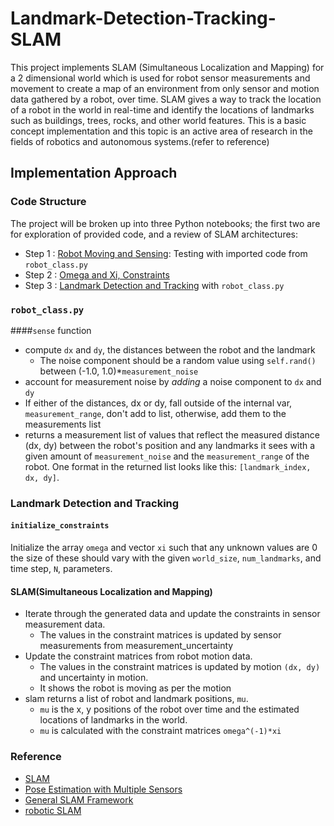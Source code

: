 # Landmark-Detection-Tracking-SLAM
This project implements SLAM (Simultaneous Localization and Mapping) for a 2 dimensional world which is used for robot sensor measurements and movement to create a map of an environment from only sensor and motion data gathered by a robot, over time. SLAM gives a way to track the location of a robot in the world in real-time and identify the locations of landmarks such as buildings, trees, rocks, and other world features. This is a basic concept implementation and this topic is an active area of research in the fields of robotics and autonomous systems.(refer to reference)

## Implementation Approach  
### Code Structure 
The project will be broken up into three Python notebooks; the first two are for exploration of provided code, and a review of SLAM architectures:
* Step 1 : [Robot Moving and Sensing](1.%20Robot%20Moving%20and%20Sensing.ipynb): Testing with imported code from `robot_class.py`
* Step 2 : [Omega and Xi, Constraints](2.%20Omega%20and%20Xi%2C%20Constraints.ipynb)
* Step 3 : [Landmark Detection and Tracking](3.%20Landmark%20Detection%20and%20Tracking.ipynb) with `robot_class.py`

### `robot_class.py`
####`sense` function 
* compute `dx` and `dy`, the distances between the robot and the landmark
    * The noise component should be a random value using `self.rand()` between (-1.0, 1.0)*`measurement_noise`
* account for measurement noise by *adding* a noise component to `dx` and `dy`
*  If either of the distances, dx or dy, fall outside of the internal var, `measurement_range`, don't add to list, otherwise, add them to the measurements list
* returns a measurement list of values that reflect the measured distance (dx, dy) between the robot's position and any landmarks it sees with a given amount of `measurement_noise` and the `measurement_range` of the robot. One format in the returned list looks like this: `[landmark_index, dx, dy]`.

### Landmark Detection and Tracking
#### `initialize_constraints`
Initialize the array `omega` and vector `xi` such that any unknown values are 0 the size of these should vary with the given `world_size`, `num_landmarks`, and time step, `N`, parameters.

#### SLAM(Simultaneous Localization and Mapping) 
* Iterate through the generated data and update the constraints in sensor measurement data.
    * The values in the constraint matrices is updated by sensor measurements from measurement_uncertainty
* Update the constraint matrices from robot motion data.
    * The values in the constraint matrices is updated by motion `(dx, dy)` and uncertainty in motion.
    * It shows the robot is moving as per the motion
* slam returns a list of robot and landmark positions, `mu`.
    * `mu` is the x, y positions of the robot over time and the estimated locations of landmarks in the world. 
    * `mu` is calculated with the constraint matrices `omega^(-1)*xi`
    
### Reference 
* [SLAM](http://rpg.ifi.uzh.ch/docs/TRO16_cadena.pdf)
* [Pose Estimation with Multiple Sensors](https://arxiv.org/pdf/1901.03642.pdf)
* [General SLAM Framework](https://arxiv.org/abs/1902.07995)
* [robotic SLAM](https://jneuroengrehab.biomedcentral.com/articles/10.1186/1743-0003-7-10)

